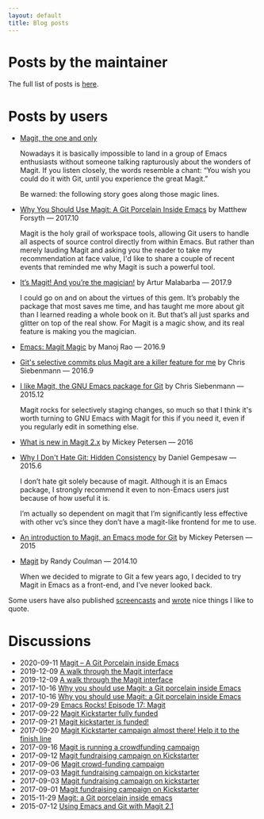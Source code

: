 ```yaml
---
layout: default
title: Blog posts
---
```


# Posts by the maintainer

The full list of posts is [here](https://emacsair.me/).

# Posts by users

* [Magit, the one and only](https://www.manueluberti.eu/emacs/2017/11/09/magit)

  Nowadays it is basically impossible to land in a group of Emacs
  enthusiasts without someone talking rapturously about the wonders of
  Magit. If you listen closely, the words resemble a chant: “You wish
  you could do it with Git, until you experience the great Magit.”

  Be warned: the following story goes along those magic lines.

* [Why You Should Use Magit: A Git Porcelain Inside Emacs](https://www.mojotech.com/blog/why-you-should-use-magit-git-porcelain-inside-emacs) by Matthew Forsyth — 2017.10

  Magit is the holy grail of workspace tools, allowing Git users to
  handle all aspects of source control directly from within Emacs. But
  rather than merely lauding Magit and asking you the reader to take
  my recommendation at face value, I'd like to share a couple of
  recent events that reminded me why Magit is such a powerful tool.

* [It’s Magit! And you’re the magician!](https://endlessparentheses.com/it-s-magit-and-you-re-the-magician.html) by Artur Malabarba — 2017.9 

  I could go on and on about the virtues of this gem. It’s probably
  the package that most saves me time, and has taught me more about
  git than I learned reading a whole book on it. But that’s all just
  sparks and glitter on top of the real show. For Magit is a magic
  show, and its real feature is making you the magician.

* [Emacs: Magit Magic](http://www.mycpu.org/emacs-24-magit-magic) by Manoj Rao — 2016.9

* [Git's selective commits plus Magit are a killer feature for me](https://utcc.utoronto.ca/~cks/space/blog/programming/GitSelectiveCommitWithMagit) by Chris Siebenmann — 2016.9

* [I like Magit, the GNU Emacs package for Git](https://utcc.utoronto.ca/~cks/space/blog/programming/MagitPraise) by Chris Siebenmann — 2015.12

  Magit rocks for selectively staging changes, so much so that I think
  it's worth turning to GNU Emacs with Magit for this if you need it,
  even if you regularly edit in something else.

* [What is new in Magit 2.x](https://www.masteringemacs.org/article/what-new-in-magit-2x) by Mickey Petersen — 2016

* [Why I Don't Hate Git: Hidden Consistency](http://blog.danielgempesaw.com/post/122193964104/why-i-dont-hate-git-hidden-consistency-armin?utm_source=tuicool) by Daniel Gempesaw — 2015.6

  I don’t hate git solely because of magit. Although it is an Emacs
  package, I strongly recommend it even to non-Emacs users just
  because of how useful it is.

  I’m actually so dependent on magit that I’m significantly less
  effective with other vc’s since they don’t have a magit-like
  frontend for me to use.

* [An introduction to Magit, an Emacs mode for Git](https://www.masteringemacs.org/article/introduction-magit-emacs-mode-git) by Mickey Petersen — 2015

* [Magit](http://randycoulman.com/blog/2014/10/21/magit/) by Randy Coulman — 2014.10

  When we decided to migrate to Git a few years ago, I decided to try
  Magit in Emacs as a front-end, and I’ve never looked back.

Some users have also published [screencasts](/screencasts)
and [wrote](/quotes) nice things I like to quote.

# Discussions

* 2020-09-11 [Magit – A Git Porcelain inside Emacs](https://news.ycombinator.com/item?id=24431216)
* 2019-12-09 [A walk through the Magit interface](https://news.ycombinator.com/item?id=21729597)
* 2019-12-09 [A walk through the Magit interface](https://lobste.rs/s/gdga2t/walk_through_magit_interface)
* 2017-10-16 [Why you should use Magit: a Git porcelain inside Emacs](https://www.reddit.com/r/programming/comments/76sow3)
* 2017-10-16 [Why you should use Magit: a Git porcelain inside Emacs](https://www.reddit.com/r/emacs/comments/76snsk)
* 2017-09-29 [Emacs Rocks! Episode 17: Magit](https://www.reddit.com/r/emacs/comments/734m1n)
* 2017-09-22 [Magit Kickstarter fully funded](https://news.ycombinator.com/item?id=15312288)
* 2017-09-21 [Magit kickstarter is funded!](https://www.reddit.com/r/emacs/comments/71j6dk)
* 2017-09-20 [Magit Kickstarter campaign almost there! Help it to the finish line](https://www.reddit.com/r/emacs/comments/71e6t6)
* 2017-09-16 [Magit is running a crowdfunding campaign](https://www.reddit.com/r/programming/comments/70ix98)
* 2017-09-12 [Magit fundraising campaign on Kickstarter](https://www.reddit.com/r/git/comments/6zjkl6)
* 2017-09-06 [Magit crowd-funding campaign](https://lobste.rs/s/e5s1ff/magit_crowd_funding_campaign)
* 2017-09-03 [Magit fundraising campaign on kickstarter](https://www.reddit.com/r/programming/comments/6xt7jy)
* 2017-09-03 [Magit fundraising campaign on kickstarter](https://www.reddit.com/r/linux/comments/6xvh3e)
* 2017-09-01 [Magit fundraising campaign on Kickstarter](https://www.reddit.com/r/emacs/comments/6xf3er)
* 2015-11-29 [Magit: a Git porcelain inside emacs](https://news.ycombinator.com/item?id=10643977)
* 2015-07-12 [Using Emacs and Git with Magit 2.1](https://news.ycombinator.com/item?id=9873237)
